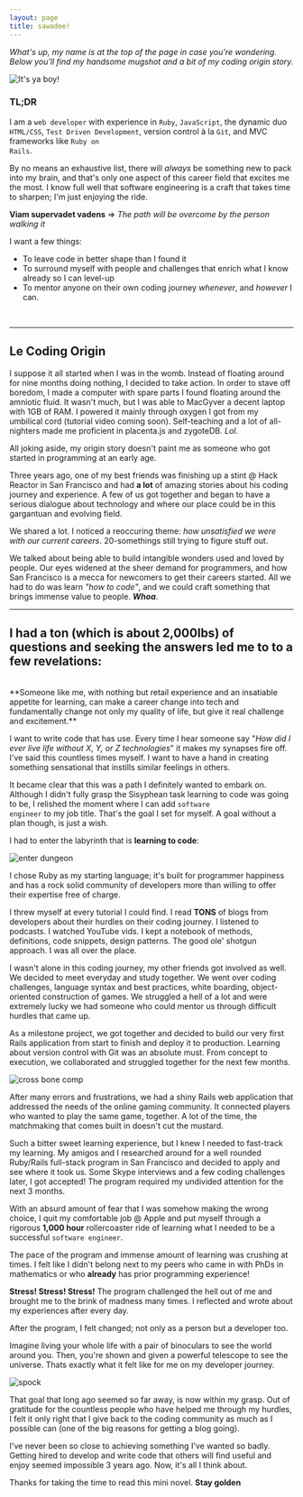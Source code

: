```yaml
---
layout: page
title: sawadee!
---
```


*What's up, my name is at the top of the page in case you're wondering. Below you'll find my handsome mugshot and a bit of my coding origin story.*

![It's ya boy!](http://i.imgur.com/at0lMiq.jpg)

### TL;DR
I am a <code>web developer</code> with experience in <code>Ruby</code>, <code>JavaScript</code>, the dynamic duo <code>HTML/CSS</code>, <code>Test Driven Development</code>, version control à la <code>Git</code>, and MVC frameworks like <code>Ruby on Rails</code>.

By no means an exhaustive list, there will <em>always</em> be something new to pack into my brain, and that's only one aspect of this career field that excites me the most. I know full well that software engineering is a craft that takes time to sharpen; I'm just enjoying the ride.

**Viam supervadet vadens** => *The path will be overcome by the person walking it*
<br>

I want a few things:

- To leave code in better shape than I found it
- To surround myself with people and challenges that enrich what I know already so I can level-up
- To mentor anyone on their own coding journey *whenever*, and *however* I can.
<br>

***

## Le Coding Origin

I suppose it all started when I was in the womb. Instead of floating around for nine months doing nothing, I decided to take action. In order to stave off boredom, I made a computer with spare parts I found floating around the amniotic fluid. It wasn't much, but I was able to MacGyver a decent laptop with 1GB of RAM. I powered it mainly through oxygen I got from my umbilical cord (tutorial video coming soon). Self-teaching and a lot of all-nighters made me proficient in placenta.js and zygoteDB. <em>Lol</em>.

All joking aside, my origin story doesn't paint me as someone who got started in programming at an early age.

Three years ago, one of my best friends was finishing up a stint @ Hack Reactor in San Francisco and had **a lot** of amazing stories about his coding journey and experience. A few of us got together and began to have a serious dialogue about technology and where our place could be in this gargantuan and evolving field.

We shared a lot. I noticed a reoccuring theme: *how unsatisfied we were with our current careers*. 20-somethings still trying to figure stuff out.

We talked about being able to build intangible wonders used and loved by people. Our eyes widened at the sheer demand for programmers, and how San Francisco is a mecca for newcomers to get their careers started. All we had to do was learn *"how to code"*, and we could craft something that brings immense value to people. **_Whoa_**.

***

## I had a ton (which is about 2,000lbs) of questions and seeking the answers led me to to a few revelations:

<br>
**Someone like me, with nothing but retail experience and an insatiable appetite for learning, can make a career change into tech and fundamentally change not only my quality of life, but give it real challenge and excitement.**
<br>

I want to write code that has use. Every time I hear someone say "_How did I ever live life without X, Y, or Z technologies_" it makes my synapses fire off. I've said this countless times myself. I want to have a hand in creating something sensational that instills similar feelings in others.

It became clear that this was a path I definitely wanted to embark on. Although I didn't fully grasp the Sisyphean task learning to code was going to be, I relished the moment where I can add <code>software engineer</code> to my job title. That's the goal I set for myself. A goal without a plan though, is just a wish.

I had to enter the labyrinth that is **learning to code**:

![enter dungeon](http://i.imgur.com/XqDreZj.gif?1)

I chose Ruby as my starting language; it's built for programmer happiness and has a rock solid community of developers more than willing to offer their expertise free of charge.

I threw myself at every tutorial I could find. I read **TONS** of blogs from developers about their hurdles on their coding journey. I listened to podcasts. I watched YouTube vids. I kept a notebook of methods, definitions, code snippets, design patterns. The good ole' shotgun approach. I was all over the place.

I wasn't alone in this coding journey, my other friends got involved as well. We decided to meet everyday and study together. We went over coding challenges, language syntax and best practices, white boarding, object-oriented construction of games. We struggled a hell of a lot and were extremely lucky we had someone who could mentor us through difficult hurdles that came up.

As a milestone project, we got together and decided to build our very first Rails application from start to finish and deploy it to production. Learning about version control with Git was an absolute must. From concept to execution, we collaborated and struggled together for the next few months.

![cross bone comp](http://i.imgur.com/4nv0rwE.gif?1)

After many errors and frustrations, we had a shiny Rails web application that addressed the needs of the online gaming community. It connected players who wanted to play the same game, together. A lot of the time, the matchmaking that comes built in doesn't cut the mustard.

Such a bitter sweet learning experience, but I knew I needed to fast-track my learning. My amigos and I researched around for a well rounded Ruby/Rails full-stack program in San Francisco and decided to apply and see where it took us. Some Skype interviews and a few coding challenges later, I got accepted! The program required my undivided attention for the next 3 months.

With an absurd amount of fear that I was somehow making the wrong choice, I quit my comfortable job @ Apple and put myself through a rigorous **1,000 hour** rollercoaster ride of learning what I needed to be a successful <code>software engineer</code>.

The pace of the program and immense amount of learning was crushing at times. I felt like I didn't belong next to my peers who came in with PhDs in mathematics or who **already** has prior programming experience!

**Stress! Stress! Stress!** The program challenged the hell out of me and brought me to the brink of madness many times. I reflected and wrote about my experiences after every day.

After the program, I felt changed; not only as a person but a developer too.

Imagine living your whole life with a pair of binoculars to see the world around you. Then, you're shown and given a powerful telescope to see the universe. Thats exactly what it felt like for me on my developer journey.

![spock](http://i.imgur.com/ajweUt9.png)

That goal that long ago seemed so far away, is now within my grasp. Out of gratitude for the countless people who have helped me through my hurdles, I felt it only right that I give back to the coding community as much as I possible can (one of the big reasons for getting a blog going).

I've never been so close to achieving something I've wanted so badly. Getting hired to develop and write code that others will find useful and enjoy seemed impossible 3 years ago. Now, it's all I think about.

Thanks for taking the time to read this mini novel. **Stay golden**
